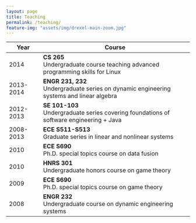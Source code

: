 ```yaml
---
layout: page
title: Teaching
permalink: /teaching/
feature-img: "assets/img/drexel-main-zoom.jpg"
---
```

| Year | Course |
|---|---|
| 2014 	| **CS 265** <br> Undergraduate course teaching advanced programming skills for Linux |
| 2013-2014 | **ENGR 231, 232** <br>  Undergraduate series on dynamic engineering systems and linear algebra|
| 2012-2013 | **SE 101-103** <br>  Undergraduate series covering foundations of software engineering + Java |
| 2008-2013 | **ECE S511-S513** <br>  Graduate series in linear and nonlinear systems |
| 2010 | **ECE S690** <br>  Ph.D. special topics course on data fusion |
| 2010 | **HNRS 301** <br>  Undergraduate honors course on game theory |
| 2009 | **ECE S690** <br>  Ph.D. special topics course on game theory |
| 2008 | **ENGR 232** <br>  Undergraduate course on dynamic engineering systems |
